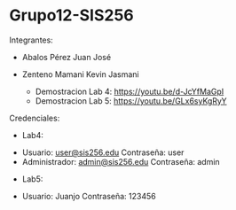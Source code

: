 # Grupo12-SIS256
Integrantes:
- Abalos Pérez Juan José
- Zenteno Mamani Kevin Jasmani

  * Demostracion Lab 4: https://youtu.be/d-JcYfMaGpI
  * Demostracion Lab 5: https://youtu.be/GLx6syKgRyY

Credenciales:

- Lab4:
* Usuario: user@sis256.edu Contraseña: user
* Administrador: admin@sis256.edu Contraseña: admin

- Lab5:
* Usuario: Juanjo Contraseña: 123456
